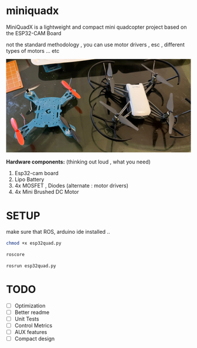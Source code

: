 # miniquadx

MiniQuadX is a lightweight and compact mini quadcopter project based on the ESP32-CAM Board 

not the standard methodology , you can use motor drivers , esc , different types of motors ... etc 

![MiniQuadX](/media/miniquad.jpeg)

**Hardware components:**
(thinking out loud , what you need)
  1. Esp32-cam board
  2. Lipo Battery
  3. 4x MOSFET , Diodes (alternate :  motor drivers)
  5. 4x Mini Brushed DC Motor

# SETUP 
 
 make sure that ROS, arduino ide installed ..

```bash
chmod +x esp32quad.py
```

```bash
roscore
```

```bash
rosrun esp32quad.py
```

# TODO

- [ ] Optimization
- [ ] Better readme
- [ ] Unit Tests
- [ ] Control Metrics
- [ ] AUX features 
- [ ] Compact design

